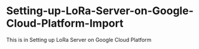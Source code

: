 # Setting-up-LoRa-Server-on-Google-Cloud-Platform-Import
This is in Setting up LoRa Server on Google Cloud Platform
